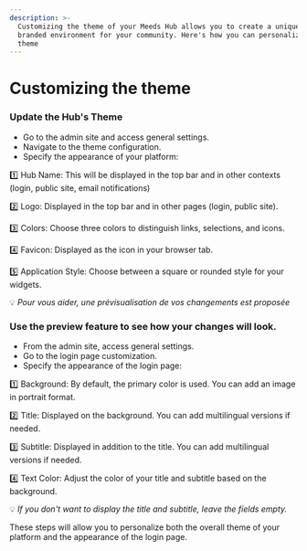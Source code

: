 ```yaml
---
description: >-
  Customizing the theme of your Meeds Hub allows you to create a unique and
  branded environment for your community. Here's how you can personalize the
  theme
---
```


# Customizing the theme

### Update the Hub's Theme

* Go to the admin site and access general settings.
* Navigate to the theme configuration.
* Specify the appearance of your platform:

:one: Hub Name: This will be displayed in the top bar and in other contexts (login, public site, email notifications)

:two: Logo: Displayed in the top bar and in other pages (login, public site).

:three: Colors: Choose three colors to distinguish links, selections, and icons.

:four: Favicon: Displayed as the icon in your browser tab.

5️⃣ Application Style: Choose between a square or rounded style for your widgets.

:bulb: _Pour vous aider, une prévisualisation de vos changements est proposée_

### Use the preview feature to see how your changes will look.

* From the admin site, access general settings.&#x20;
* Go to the login page customization.&#x20;
* Specify the appearance of the login page:

:one: Background: By default, the primary color is used. You can add an image in portrait format.&#x20;

:two: Title: Displayed on the background. You can add multilingual versions if needed.&#x20;

:three: Subtitle: Displayed in addition to the title. You can add multilingual versions if needed.&#x20;

:four: Text Color: Adjust the color of your title and subtitle based on the background.&#x20;

:bulb: _If you don't want to display the title and subtitle, leave the fields empty._

These steps will allow you to personalize both the overall theme of your platform and the appearance of the login page.
